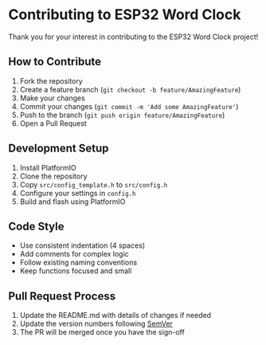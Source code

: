 # Contributing to ESP32 Word Clock

Thank you for your interest in contributing to the ESP32 Word Clock project!

## How to Contribute

1. Fork the repository
2. Create a feature branch (`git checkout -b feature/AmazingFeature`)
3. Make your changes
4. Commit your changes (`git commit -m 'Add some AmazingFeature'`)
5. Push to the branch (`git push origin feature/AmazingFeature`)
6. Open a Pull Request

## Development Setup

1. Install PlatformIO
2. Clone the repository
3. Copy `src/config_template.h` to `src/config.h`
4. Configure your settings in `config.h`
5. Build and flash using PlatformIO

## Code Style

- Use consistent indentation (4 spaces)
- Add comments for complex logic
- Follow existing naming conventions
- Keep functions focused and small

## Pull Request Process

1. Update the README.md with details of changes if needed
2. Update the version numbers following [SemVer](http://semver.org/)
3. The PR will be merged once you have the sign-off 